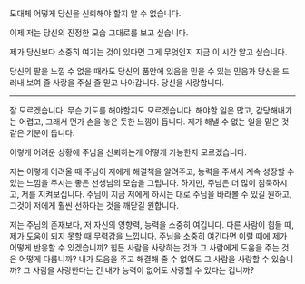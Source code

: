 도대체 어떻게 당신을 신뢰해야 할지 알 수 없습니다.

이제 저는 당신의 진정한 모습 그대로를 보고 싶습니다.

제가 당신보다 소중히 여기는 것이 있다면 그게 무엇인지 지금 이 시간 알고 싶습니다.

당신의 팔을 느낄 수 없을 때라도 당신의 품안에 있음을 믿을 수 있는 믿음과 당신을 드러내 보여 줄 사랑을 주실 줄 믿고 나아갑니다. 당신을 사랑합니다.

---

잘 모르겠습니다. 무슨 기도를 해야할지도 모르겠습니다.
해야할 일은 많고, 감당해내기는 어렵고, 그래서 먼가 손을 놓은 듯한 느낌이 듭니다.
제가 해낼 수 없는 일을 맡은 것 같은 기분이 듭니다.

이렇게 어려운 상황에 주님을 신뢰하는게 어떻게 가능한지 모르겠습니다.

저는 이렇게 어려울 때 주님이 저에게 해결책을 알려주고, 능력을 주셔서 계속 성장할 수 있는 느낌을 주시는 좋은 선생님의 모습을 그립니다.
하지만, 주님은 더 많이 침묵하시고, 저를 지켜보십니다. 주님이 지금 저에게 하시는 대로 주님을 바라볼 수 있길 원하고, 그것이 저에게 훨씬 선하다는 것을 깨닫길 원합니다.

저는 주님의 존재보다, 저 자신의 영향력, 능력을 소중히 여깁니다. 다른 사람이 힘들 때, 제가 도움이 되지 못할 때 무력감을 느낍니다. 주님을 소중히 여긴다면 이럴 때에 제가 어떻게 반응할 수 있겠습니까? 힘든 사람을 사랑하는 것과 그 사람에게 도움을 주는 것은 어떻게 다릅니까? 내가 도움을 주고 해결해 줄 수 없어도 그 사람을 사랑할 수 있습니까?
그 사람을 사랑한다는 건 내가 능력이 없어도 사랑할 수 있다는 겁니까?